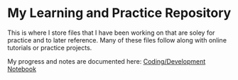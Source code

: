 # My Learning and Practice Repository

This is where I store files that I have been working on that are soley for practice and to later reference. Many of these files follow along with online tutorials or practice projects.

My progress and notes are documented here: [Coding/Development Notebook](https://sweenejp.github.io/blog-notebook/)
